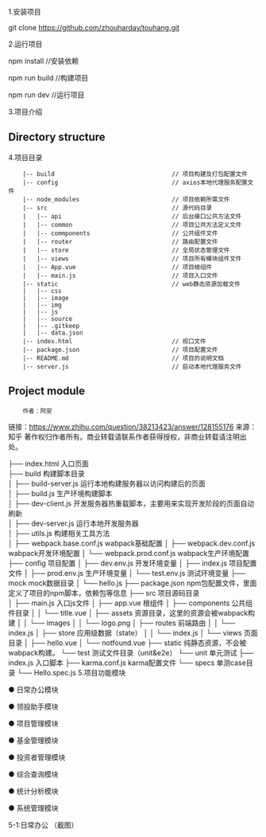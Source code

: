 1.安装项目

git clone https://github.com/zhouharday/touhang.git

2.运行项目

npm install //安装依赖

npm run build //构建项目

npm run dev //运行项目

3.项目介绍

## Directory structure ##
4.项目目录

        |-- build                                 // 项目构建及打包配置文件
        |-- config                                // axios本地代理服务配置文件
        |-- node_modules                          // 项目依赖所需文件
        |-- src                                   // 源代码目录  
        |   |-- api                               // 后台接口公共方法文件  
        |   |-- common                            // 项目公共方法定义文件  
        |   |-- commponents                       // 公共组件文件  
        |   |-- router                            // 路由配置文件  
        |   |-- store                             // 全局状态管理文件  
        |   |-- views                             // 项目所有模块组件文件  
        |   |-- App.vue                           // 项目根组件  
        |   |-- main.js                           // 项目入口文件  
        |-- static                                // web静态资源加载文件
        |   |-- css
        |   |-- image   
        |   |-- img
        |   |-- js 
        |   |-- source 
        |   |-- .gitkeep 
        |   |-- data.json  
        |-- index.html                            // 视口文件  
        |-- package.json                          // 项目配置文件  
        |-- README.md                             // 项目的说明文档  
        |-- server.js                             // 启动本地代理服务文件
## Project module ##
        作者：阿安
链接：https://www.zhihu.com/question/38213423/answer/128155176
来源：知乎
著作权归作者所有。商业转载请联系作者获得授权，非商业转载请注明出处。

├── index.html                              入口页面  
        ├── build                           构建脚本目录  
        │   ├── build-server.js             运行本地构建服务器以访问构建后的页面  
        │   ├── build.js                        生产环境构建脚本  
        │   ├── dev-client.js                   开发服务器热重载脚本，主要用来实现开发阶段的页面自动刷新  
        │   ├── dev-server.js                   运行本地开发服务器  
        │   ├── utils.js                        构建相关工具方法  
        │   ├── webpack.base.conf.js            wabpack基础配置
    │   ├── webpack.dev.conf.js             wabpack开发环境配置
    │   └── webpack.prod.conf.js            wabpack生产环境配置
    ├── config                          项目配置
    │   ├── dev.env.js                      开发环境变量
    │   ├── index.js                        项目配置文件
    │   ├── prod.env.js                     生产环境变量
    │   └── test.env.js                     测试环境变量
    ├── mock                            mock数据目录
    │   └── hello.js
    ├── package.json                    npm包配置文件，里面定义了项目的npm脚本，依赖包等信息
    ├── src                             项目源码目录    
    │   ├── main.js                         入口js文件
    │   ├── app.vue                         根组件
    │   ├── components                      公共组件目录
    │   │   └── title.vue
    │   ├── assets                          资源目录，这里的资源会被wabpack构建
    │   │   └── images
    │   │       └── logo.png
    │   ├── routes                          前端路由
    │   │   └── index.js
    │   ├── store                           应用级数据（state）
    │   │   └── index.js
    │   └── views                           页面目录
    │       ├── hello.vue
    │       └── notfound.vue
    ├── static                          纯静态资源，不会被wabpack构建。
    └── test                            测试文件目录（unit&e2e）
        └── unit                            单元测试
            ├── index.js                        入口脚本
            ├── karma.conf.js                   karma配置文件
            └── specs                           单测case目录
                └── Hello.spec.js
5.项目功能模块

● 日常办公模块

● 领投助手模块

● 项目管理模块

● 基金管理模块

● 投资者管理模块

● 综合查询模块

● 统计分析模块

● 系统管理模块


5-1:日常办公
（截图）





























